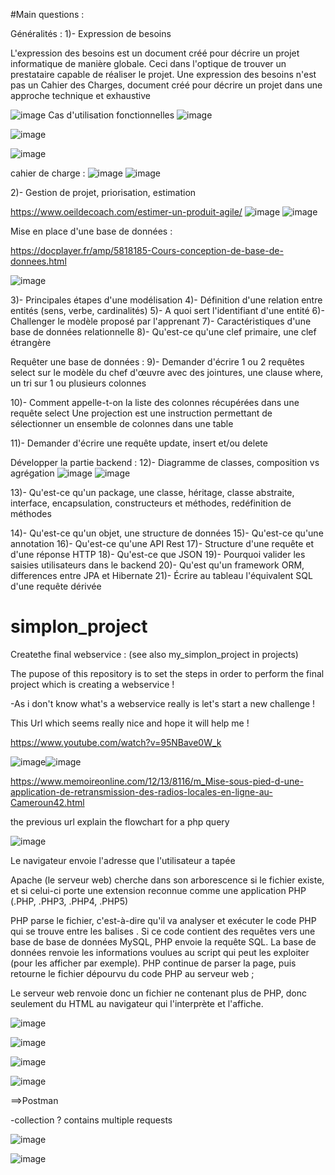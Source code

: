 #Main questions :

Généralités :
1)- Expression de besoins 

L'expression des besoins est un document créé pour décrire un projet informatique de manière globale. Ceci dans l'optique de trouver un prestataire capable de réaliser le projet. Une expression des besoins n'est pas un Cahier des Charges, document créé pour décrire un projet dans une approche technique et exhaustive

![image](https://user-images.githubusercontent.com/75574677/122666342-f16d8a00-d1ac-11eb-9c5a-c012052e210b.png)
Cas d'utilisation fonctionnelles
![image](https://user-images.githubusercontent.com/75574677/122666421-5f19b600-d1ad-11eb-91de-cdc8113c0aa2.png)

![image](https://user-images.githubusercontent.com/75574677/122666475-b455c780-d1ad-11eb-9eac-fa5bbbddf20e.png)




![image](https://user-images.githubusercontent.com/75574677/122666042-50ca9a80-d1ab-11eb-9b04-9dc48b0003f9.png)

cahier de charge :
![image](https://user-images.githubusercontent.com/75574677/122666171-08f84300-d1ac-11eb-89d6-e2bea255c8b7.png)
![image](https://user-images.githubusercontent.com/75574677/122666187-1e6d6d00-d1ac-11eb-82e5-aabf5512b850.png)


2)- Gestion de projet, priorisation, estimation

https://www.oeildecoach.com/estimer-un-produit-agile/
![image](https://user-images.githubusercontent.com/75574677/122667335-9dfe3a80-d1b2-11eb-9fd1-8564b3f5e05a.png)
![image](https://user-images.githubusercontent.com/75574677/122667802-02ba9480-d1b5-11eb-8604-947a7084bc36.png)


Mise en place d'une base de données :


https://docplayer.fr/amp/5818185-Cours-conception-de-base-de-donnees.html

![image](https://user-images.githubusercontent.com/75574677/122667868-75c40b00-d1b5-11eb-883b-5f9be032cf97.png)



3)- Principales étapes d'une modélisation 
4)- Définition d'une relation entre entités (sens, verbe, cardinalités)
5)- A quoi sert l'identifiant d'une entité 
6)- Challenger le modèle proposé par l'apprenant
7)- Caractéristiques d'une base de données relationnelle 
8)- Qu'est-ce qu'une clef primaire, une clef étrangère

Requêter une base de données :
9)- Demander d'écrire 1 ou 2 requêtes select sur le modèle du chef d'œuvre avec des jointures, une clause where, un tri sur 1 ou plusieurs colonnes

10)- Comment appelle-t-on la liste des colonnes récupérées dans une requête select
Une projection est une instruction permettant de sélectionner un ensemble de colonnes dans une table

11)- Demander d'écrire une requête update, insert et/ou delete

Développer la partie backend :
12)- Diagramme de classes, composition vs agrégation 
![image](https://user-images.githubusercontent.com/75574677/122668807-2e8c4900-d1ba-11eb-80d9-6b97f47f7ed7.png)
![image](https://user-images.githubusercontent.com/75574677/122668841-5e3b5100-d1ba-11eb-96e2-cfadd8117194.png)

13)- Qu'est-ce qu'un package, une classe, héritage, classe abstraite, interface, encapsulation, constructeurs et méthodes, redéfinition de méthodes 


14)- Qu'est-ce qu'un objet, une structure de données 
15)- Qu'est-ce qu'une annotation 
16)- Qu'est-ce qu'une API Rest
17)- Structure d'une requête et d'une réponse HTTP
18)- Qu'est-ce que JSON
19)- Pourquoi valider les saisies utilisateurs dans le backend
20)- Qu'est qu'un framework ORM, differences entre JPA et Hibernate 
21)- Écrire au tableau l'équivalent SQL d'une requête dérivée


# simplon_project
Createthe final webservice : (see also my_simplon_project in projects)

The pupose of this repository is to set the steps in order to perform the final project which is creating a webservice !

-As i don't know what's a webservice really is let's start a new challenge !

This Url which seems really nice and hope it will help me !

https://www.youtube.com/watch?v=95NBave0W_k


![image](https://user-images.githubusercontent.com/75574677/115830374-7c7e0e00-a410-11eb-91db-20e4aadd280c.png)![image](https://user-images.githubusercontent.com/75574677/115933849-0caf6800-a490-11eb-8263-74f38b336a0d.png)


https://www.memoireonline.com/12/13/8116/m_Mise-sous-pied-d-une-application-de-retransmission-des-radios-locales-en-ligne-au-Cameroun42.html

the previous url explain the flowchart for a php query

![image](https://user-images.githubusercontent.com/75574677/115831966-94569180-a412-11eb-8dbe-4cfdb4474c05.png)

 Le navigateur envoie l'adresse que l'utilisateur a tapée 
 
 Apache (le serveur web) cherche dans son arborescence si le fichier existe,
 et si celui-ci porte une extension reconnue comme une application PHP (.PHP, .PHP3, .PHP4, .PHP5)
 
 PHP parse le fichier, c'est-à-dire qu'il va analyser et exécuter le code PHP qui se trouve entre les balises <? PHP et ?>. 
 Si ce code contient des requêtes vers une base de base de données MySQL,
 PHP envoie la requête SQL. La base de données renvoie les informations voulues au script qui peut les exploiter 
 (pour les afficher par exemple). PHP continue de parser la page, puis retourne le fichier dépourvu du code PHP au serveur web ;

Le serveur web renvoie donc un fichier ne contenant plus de PHP, donc seulement du HTML au navigateur qui l'interprète et l'affiche.

![image](https://user-images.githubusercontent.com/75574677/115834182-37a8a600-a415-11eb-8cbb-78ab6d44120f.png)





![image](https://user-images.githubusercontent.com/75574677/115835730-e5688480-a416-11eb-8d02-7a0cf840c3c6.png)


![image](https://user-images.githubusercontent.com/75574677/115933778-e8ec2200-a48f-11eb-987c-6b406280a455.png)

![image](https://user-images.githubusercontent.com/75574677/115835779-f4e7cd80-a416-11eb-837f-6dca2ed23a45.png)


==>Postman

-collection ? contains multiple requests

![image](https://user-images.githubusercontent.com/75574677/116012252-c988fc80-a629-11eb-9070-66bc07000ded.png)

![image](https://user-images.githubusercontent.com/75574677/116012331-32707480-a62a-11eb-9879-3194d92bd005.png)



